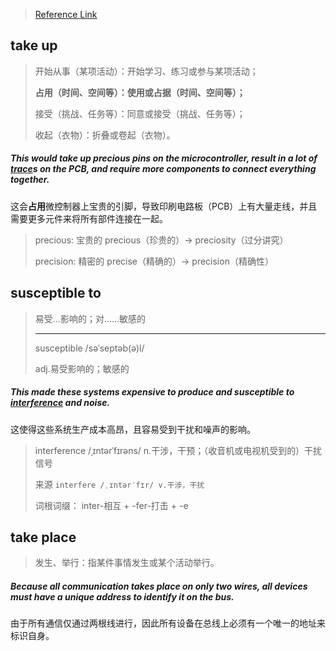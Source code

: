 > [Reference Link](https://www.totalphase.com/support/articles/200468316-aardvark-i2c-spi-host-adapter-user-manual/)

## take up

> 开始从事（某项活动）：开始学习、练习或参与某项活动；
>
> **占用（时间、空间等）：使用或占据（时间、空间等）；**
>
> 接受（挑战、任务等）：同意或接受（挑战、任务等）；
>
> 收起（衣物）：折叠或卷起（衣物）。

##### This would **take up** precious pins on the microcontroller, result in a lot of <u>trace</u>s on the PCB, and require more components to connect everything together. 

这会**占用**微控制器上宝贵的引脚，导致印刷电路板（PCB）上有大量走线，并且需要更多元件来将所有部件连接在一起。

> precious: 宝贵的	precious（珍贵的）→ preciosity（过分讲究）
>
> precision: 精密的   precise（精确的）→ precision（精确性）

## susceptible to

> 易受...影响的；对……敏感的
>
> ---
>
> susceptible	/səˈseptəb(ə)l/
>
> adj.易受影响的；敏感的

##### This made these systems expensive to produce and **susceptible** **to** <u>interference</u> and noise.

这使得这些系统生产成本高昂，且容易受到干扰和噪声的影响。

> interference	/ˌɪntərˈfɪrəns/  n.干涉，干预；（收音机或电视机受到的）干扰信号
>
> 来源 `interfere	/ˌɪntərˈfɪr/ v.干涉，干扰`
>
> 词根词缀： inter-相互 + -fer-打击 + -e

## take place

> 发生、举行：指某件事情发生或某个活动举行。

##### Because all communication **takes place** on only two wires, all devices must have a unique address to identify it on the bus.

由于所有通信仅通过两根线进行，因此所有设备在总线上必须有一个唯一的地址来标识自身。